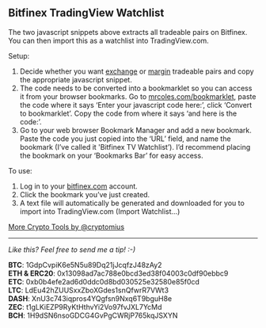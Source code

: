 ## Bitfinex TradingView Watchlist

The two javascript snippets above extracts all tradeable pairs on Bitfinex. You can then import this as a watchlist into TradingView.com.

Setup:

1. Decide whether you want [exchange](https://raw.githubusercontent.com/cryptomius/Bitfinex-TradingView-Watchlist/master/bitfinex-exchange-pairs-tradingview-watchlist.js) or [margin](https://raw.githubusercontent.com/cryptomius/Bitfinex-TradingView-Watchlist/master/bitfinex-margin-pairs-tradingview-watchlist.js) tradeable pairs and copy the appropriate javascript snippet.
2. The code needs to be converted into a bookmarklet so you can access it from your browser bookmarks. 
Go to [mrcoles.com/bookmarklet](https://mrcoles.com/bookmarklet/), paste the code where it says ‘Enter your javascript code here:’, click ‘Convert to bookmarklet’. Copy the code from where it says ‘and here is the code:’.
3. Go to your web browser Bookmark Manager and add a new bookmark. Paste the code you just copied into the ‘URL’ field, and name the bookmark (I’ve called it 'Bitfinex TV Watchlist’). I’d recommend placing the bookmark on your ‘Bookmarks Bar’ for easy access.

To use:

1. Log in to your [bitfinex.com](https://www.bitfinex.com) account.
2. Click the bookmark you’ve just created.
3. A text file will automatically be generated and downloaded for you to import into TradingView.com (Import Watchlist…)

[More Crypto Tools by @cryptomius](https://github.com/cryptomius/Cryptomius-Crypto-Tools-Overview)

---
*Like this? Feel free to send me a tip! :-)*

**BTC**: 1GdpCvpiK6e5N5u89Dq21jJcqfzJ48zAy2  
**ETH & ERC20**: 0x13098ad7ac788e0bcd3ed38f04003c0df90ebbc9  
**ETC**: 0xb0b4efe2ad6d0ddc0d8bd030525e32580e85f0cd  
**LTC**: LdEu42hZUUSxxZboXGdes1snQfwrR7VWt3  
**DASH**: XnU3c743iqpros4YQgfsn9Nxq6T9bguH8e  
**ZEC**: t1gLKiEZP9RyKtHthvYi2Vo97fvJXL7YcMd  
**BCH**: 1H9dSN6nsoGDCG4GvPgCWRjP765kqJSXYN
